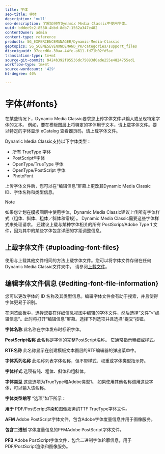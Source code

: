 ```yaml
---
title: 字体
seo-title: 字体
description: 'null'
seo-description: 了解如何在Dynamic Media Classic中使用字体。
uuid: bddec9c2-8530-4bbd-8db7-1562a347e482
contentOwner: admin
content-type: reference
products: SG_EXPERIENCEMANAGER/Dynamic-Media-Classic
geptopics: SG_SCENESEVENONDEMAND_PK/categories/support_files
discoiquuid: 97cecd6a-30aa-44fe-a611-fd71b02fd5ae
translation-type: tm+mt
source-git-commit: 9424b392f85536dc75083d0ade255e4824755ed1
workflow-type: tm+mt
source-wordcount: '429'
ht-degree: 40%

---
```



# 字体{#fonts}

在某些情况下，Dynamic Media Classic要求您上传字体文件以输入或呈现特定字体的文本。 例如，要在模板图层上将特定的字体用于文本，请上载字体文件。要以特定的字体显示 eCatalog 查看器页码，请上载字体文件。

Dynamic Media Classic支持以下字体类型：

* 所有 TrueType 字体
* PostScript®字体
* OpenType/TrueType 字体
* OpenType/PostScript 字体
* PhotoFont

上传字体文件后，您可以在“编辑信息”屏幕上更改其Dynamic Media Classic ID、字体名称和类型信息。

>[!NOTE]
>
>如果您计划在模板图层中使用字体，Dynamic Media Classic建议上传所有字体样式（粗体、斜体、粗体／斜体和常规）。 Dynamic Media Classic需要这些字体样式来处理请求。 还建议上载与某种字体相关的所有 PostScript/Adobe Type 1 文件，因为其中的某些字体包含详细的字距调整信息。

## 上载字体文件 {#uploading-font-files}

使用与上载其他文件相同的方法上载字体文件。您可以将字体文件存储在任何Dynamic Media Classic文件夹中。 请参阅[上载文件](uploading-files.md#uploading_your_files)。

## 编辑字体文件信息 {#editing-font-file-information}

您可以更改字体的 ID 名称及其类型信息。编辑字体文件会有助于搜索，并且使得字体更易于识别。

在浏览面板中，选择您要在详细信息视图中编辑的字体文件，然后选择“文件”>“编辑信息”。此时将打开“编辑信息”屏幕。选择下列选项并且选择“提交”按钮。

**字体名称** 此名称在字体发布时标识字体。

**PostScript名称** 此名称是字体的完整PostScript名称。 它通常指示粗细或样式。

**RTF名称** 此名称显示在创建模板文本图层的RTF编辑器的弹出菜单中。

**字体系列名称** 此名称列表字体名称，但不带样式、权重或字体类型指示符。

**字体样式** 选项有纯、粗体、斜体和粗斜体。

**字体类型** 这些选项为TrueType和Adobe类型1。 如果使用其他名称调用这些字体，可以输入该名称。

**字体类型缩写** “选项”如下所示：

**用于** PDF/PostScript渲染和图像服务的TTF TrueType字体文件。

**AFM** Adobe PostScript字体文件，包含Adobe字体度量信息并用于图像服务。

**包含二进制** 字体度量信息的PFMAdobe PostScript字体文件。

**PFB** Adobe PostScript字体文件，包含二进制字体轮廓信息，用于PDF/PostScript渲染和图像服务。
